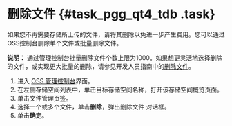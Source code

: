 # 删除文件 {#task_pgg_qt4_tdb .task}

如果您不再需要存储所上传的文件，请将其删除以免进一步产生费用。您可以通过OSS控制台删除单个文件或批量删除文件。

**说明：** 通过管理控制台批量删除文件个数上限为1000。如果想更灵活地选择删除的文件，或实现更大批量的删除，请参见开发人员指南中的[删除文件](../intl.zh-CN/开发指南/管理文件/删除对象.md#)。

1.   进入 [OSS 管理控制台](https://oss.console.aliyun.com/)界面。 
2.   在左侧存储空间列表中，单击目标存储空间名称，打开该存储空间概览页面。 
3.   单击文件管理页签。 
4.   选择一个或多个文件，单击**删除**，弹出删除文件 对话框。 
5.   单击**确定**。 

